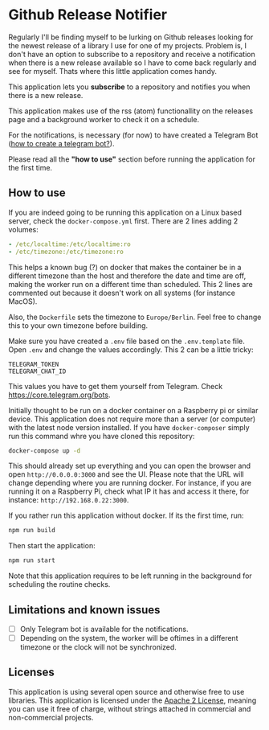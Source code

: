 # Github Release Notifier

Regularly I'll be finding myself to be lurking on Github releases looking for the newest release of a library I use for one of my projects. Problem is, I don't have an option to subscribe to a repository and receive a notification when there is a new release available so I have to come back regularly and see for myself.
Thats where this little application comes handy.

This application lets you **subscribe** to a repository and notifies you when there is a new release.

This application makes use of the rss (atom) functionallity on the releases page and a background worker to check it on a schedule.

For the notifications, is necessary (for now) to have created a Telegram Bot ([how to create a telegram bot?](https://core.telegram.org/bots)).

Please read all the **"how to use"** section before running the application for the first time.

## How to use

If you are indeed going to be running this application on a Linux based server, check the `docker-compose.yml` first. There are 2 lines adding 2 volumes:

```yml
- /etc/localtime:/etc/localtime:ro
- /etc/timezone:/etc/timezone:ro
```

This helps a known bug (?) on docker that makes the container be in a different timezone than the host and therefore the date and time are off, making the worker run on a different time than scheduled.
This 2 lines are commented out because it doesn't work on all systems (for instance MacOS).

Also, the `Dockerfile` sets the timezone to `Europe/Berlin`. Feel free to change this to your own timezone before building.

Make sure you have created a `.env` file based on the `.env.template` file.
Open `.env` and change the values accordingly.
This 2 can be a little tricky:

```
TELEGRAM_TOKEN
TELEGRAM_CHAT_ID
```

This values you have to get them yourself from Telegram. Check https://core.telegram.org/bots.

Initially thought to be run on a docker container on a Raspberry pi or similar device.
This application does not require more than a server (or computer) with the latest node version installed.
If you have `docker-composer` simply run this command whre you have cloned this repository:

```bash
docker-compose up -d
```

This should already set up everything and you can open the browser and open `http://0.0.0.0:3000` and see the UI.
Please note that the URL will change depending where you are running docker. For instance, if you are running it on a Raspberry Pi, check what IP it has and access it there, for instance: `http://192.168.0.22:3000`.

If you rather run this application without docker.
If its the first time, run:

```bash
npm run build
```

Then start the application:

```bash
npm run start
```

Note that this application requires to be left running in the background for scheduling the routine checks.

## Limitations and known issues

- [ ] Only Telegram bot is available for the notifications.
- [ ] Depending on the system, the worker will be oftimes in a different timezone or the clock will not be synchronized.

## Licenses

This application is using several open source and otherwise free to use libraries.
This application is licensed under the [Apache 2 License](http://www.apache.org/licenses/LICENSE-2.0.html), meaning you can use it free of charge, without strings attached in commercial and non-commercial projects.